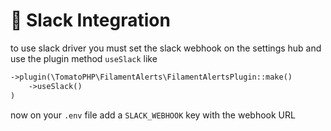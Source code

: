 # 🔗 Slack Integration

to use slack driver you must set the slack webhook on the settings hub and use the plugin method `useSlack` like

```php
->plugin(\TomatoPHP\FilamentAlerts\FilamentAlertsPlugin::make()
    ->useSlack()
)
```

now on your `.env` file add a `SLACK_WEBHOOK` key with the webhook URL
